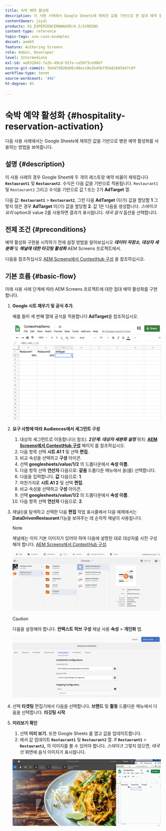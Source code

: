 ```yaml
---
title: 숙박 예약 활성화
description: 이 사용 사례에서 Google Sheets에 채워진 값을 기반으로 한 접대 예약 활성화의 사용을 보여 주는 방법을 알아봅니다.
contentOwner: jsyal
products: SG_EXPERIENCEMANAGER/6.5/SCREENS
content-type: reference
topic-tags: use-case-examples
docset: aem65
feature: Authoring Screens
role: Admin, Developer
level: Intermediate
exl-id: ae032042-fa2b-49cd-91fe-ce50f3ce9867
source-git-commit: 3b44fd920dd6c98ecc0e2b45bf95b81685647c0f
workflow-type: tm+mt
source-wordcount: '442'
ht-degree: 0%

---
```


# 숙박 예약 활성화 {#hospitality-reservation-activation}

다음 사용 사례에서는 Google Sheets에 채워진 값을 기반으로 병원 예약 활성화를 사용하는 방법을 보여줍니다.

## 설명 {#description}

이 사용 사례의 경우 Google Sheet에 두 개의 레스토랑 예약 비율이 채워집니다 **`Restaurant1`** 및 **`Restaurant2`**. 수식은 다음 값을 기반으로 적용됩니다. `Restaurant1` 및 `Restaurant2` 그리고 수식을 기반으로 값 1 또는 2가 **AdTarget** 열.

다음 값: **`Restaurant1`** > **`Restaurant2`**, 그런 다음 **AdTarget** 이(가) 값을 할당함 **1** 그렇지 않은 경우 **AdTarget** 이(가) 값을 할당함 **2**. 값 1은 다음을 생성합니다. *스테이크 요리* option과 value 2를 사용하면 결과가 표시됩니다. *태국 음식* 옵션을 선택합니다.

## 전제 조건 {#preconditions}

예약 활성화 구현을 시작하기 전에 설정 방법을 알아보십시오 ***데이터 저장소***, ***대상자 세분화*** 및 ***채널에 대한 타깃팅 활성화*** AEM Screens 프로젝트에서.

다음을 참조하십시오 [AEM Screens에서 ContextHub 구성](configuring-context-hub.md) 을 참조하십시오.

## 기본 흐름 {#basic-flow}

아래 사용 사례 단계에 따라 AEM Screens 프로젝트에 대한 접대 예약 활성화를 구현합니다.

1. **Google 시트 채우기 및 공식 추가**.

   예를 들어 세 번째 열에 공식을 적용합니다 **AdTarget**&#x200B;을 참조하십시오.

   ![screen_shot_2019-04-29at94132am](assets/screen_shot_2019-04-29at94132am.png)

1. **요구 사항에 따라 Audiences에서 세그먼트 구성**

   1. 대상의 세그먼트로 이동합니다( 참조). ***2단계: 대상자 세분화 설정*** 위치: **[AEM Screens에서 ContextHub 구성](configuring-context-hub.md)** 페이지 를 참조하십시오.
   1. 다음 항목 선택 **시트 A1 1** 및 선택 **편집**.
   1. 비교 속성을 선택하고 **구성** 아이콘.
   1. 선택 **googlesheets/value/1/2** 의 드롭다운에서 **속성 이름**.
   1. 다음 항목 선택 **연산자** 다음으로: **같음** 드롭다운 메뉴에서 을(를) 선택합니다.
   1. 다음을 입력합니다. **값** 다음으로: **1**.
   1. 마찬가지로 **시트 A1 2** 및 선택 **편집**.
   1. 비교 속성을 선택하고 **구성** 아이콘.
   1. 선택 **googlesheets/value/1/2** 의 드롭다운에서 **속성 이름**.
   1. 다음 항목 선택 **연산자** 다음으로: **2**.

1. 채널()을 탐색하고 선택한 다음 **편집** 작업 표시줄에서 다음 예제에서는 **DataDrivenRestaurant**&#x200B;기능을 보여주는 데 순차적 채널이 사용됩니다.

   >[!NOTE]
   >
   >채널에는 이미 기본 이미지가 있어야 하며 다음에 설명된 대로 대상자를 사전 구성해야 합니다. [AEM Screens에서 ContextHub 구성](configuring-context-hub.md).

   ![screen_shot_2019-05-08at14652pm](assets/screen_shot_2019-05-08at14652pm.png)

   >[!CAUTION]
   >
   >다음을 설정해야 합니다. **컨텍스트 허브** **구성** 채널 사용 **속성** > **개인화** 탭.

   ![screen_shot_2019-05-08at114106am](assets/screen_shot_2019-05-08at114106am.png)

1. 선택 **타겟팅** 편집기에서 다음을 선택합니다. **브랜드** 및 **활동** 드롭다운 메뉴에서 다음을 선택합니다. **타깃팅 시작**.
1. **미리보기 확인**

   1. 선택 **미리 보기.** 또한 Google Sheets 를 열고 값을 업데이트합니다.
   1. 에서 값 업데이트 **`Restaurant1`** 및 **`Restaurant2`** 열. If **`Restaurant1`** > **`Restaurant2`,** 의 이미지를 볼 수 있어야 합니다. *스테이크* 그렇지 않으면, *태국인* 화면에 음식 이미지가 표시됩니다.

   ![결과5](assets/result5.gif)
